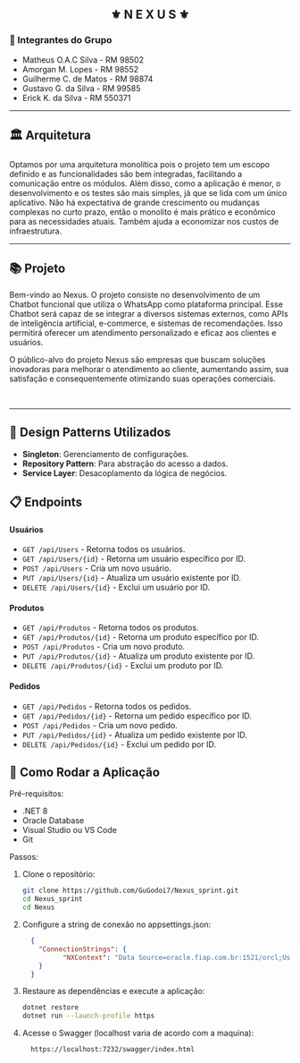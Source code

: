
<div align="center">
   <h2>⚜️ N E X U S ⚜️</h2>
</div>

<h3>👥 Integrantes do Grupo</h3>

- Matheus O.A.C Silva - RM 98502
- Amorgan M. Lopes - RM 98552
- Guilherme C. de Matos - RM 98874
- Gustavo G. da Silva - RM 99585
- Erick K. da Silva - RM 550371

- --------------------------------------------------
## 🏛 Arquitetura<h3>

Optamos por uma arquitetura monolítica pois o projeto tem um escopo definido e as funcionalidades são bem integradas, facilitando a comunicação entre os módulos. Além disso, como a aplicação é menor, o desenvolvimento e os testes são mais simples, já que se lida com um único aplicativo. Não há expectativa de grande crescimento ou mudanças complexas no curto prazo, então o monolito é mais prático e econômico para as necessidades atuais. Também ajuda a economizar nos custos de infraestrutura.
- --------------------------------------------------
## 📚 Projeto 

<p>Bem-vindo ao Nexus. O projeto consiste no desenvolvimento de um Chatbot funcional que utiliza o WhatsApp como plataforma principal. Esse Chatbot será capaz de se integrar a diversos sistemas externos, como APIs de inteligência artificial, e-commerce, e sistemas de recomendações. Isso permitirá oferecer um atendimento personalizado e eficaz aos clientes e usuários.</p>
<p>O público-alvo do projeto Nexus são empresas que buscam soluções inovadoras para melhorar o atendimento ao cliente, aumentando assim, sua satisfação e consequentemente otimizando suas operações comerciais.</p>

<br/>

- --------------------------------------------------
## 🧠 Design Patterns Utilizados

- **Singleton**: Gerenciamento de configurações.
- **Repository Pattern**: Para abstração do acesso a dados.
- **Service Layer**: Desacoplamento da lógica de negócios.

## 📋 Endpoints

#### **Usuários**
- `GET /api/Users` - Retorna todos os usuários.
- `GET /api/Users/{id}` - Retorna um usuário específico por ID.
- `POST /api/Users` - Cria um novo usuário.
- `PUT /api/Users/{id}` - Atualiza um usuário existente por ID.
- `DELETE /api/Users/{id}` - Exclui um usuário por ID.

#### **Produtos**
- `GET /api/Produtos` - Retorna todos os produtos.
- `GET /api/Produtos/{id}` - Retorna um produto específico por ID.
- `POST /api/Produtos` - Cria um novo produto.
- `PUT /api/Produtos/{id}` - Atualiza um produto existente por ID.
- `DELETE /api/Produtos/{id}` - Exclui um produto por ID.

#### **Pedidos**
- `GET /api/Pedidos` - Retorna todos os pedidos.
- `GET /api/Pedidos/{id}` - Retorna um pedido específico por ID.
- `POST /api/Pedidos` - Cria um novo pedido.
- `PUT /api/Pedidos/{id}` - Atualiza um pedido existente por ID.
- `DELETE /api/Pedidos/{id}` - Exclui um pedido por ID.


## 🚀 Como Rodar a Aplicação

Pré-requisitos:
- .NET 8 
- Oracle Database
- Visual Studio ou VS Code
- Git  

Passos:
1. Clone o repositório:
   ```bash
   git clone https://github.com/GuGodoi7/Nexus_sprint.git
   cd Nexus_sprint
   cd Nexus
2. Configure a string de conexão no appsettings.json:
    ```json
      {
        "ConnectionStrings": {
              "NXContext": "Data Source=oracle.fiap.com.br:1521/orcl;User ID=xxxxx;Password=xxxxx;"
        }
      }

4. Restaure as dependências e execute a aplicação:
     ```bash
    dotnet restore
    dotnet run --launch-profile https
5. Acesse o Swagger (localhost varia de acordo com a maquina):
    ```bash
      https://localhost:7232/swagger/index.html

     
